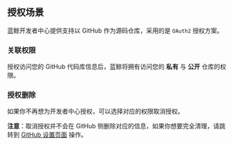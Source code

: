 ## 授权场景

蓝鲸开发者中心提供支持以 GitHub 作为源码仓库，采用的是 `OAuth2` 授权方案。

### 关联权限

授权访问您的 GitHub 代码库信息后，蓝鲸将拥有访问您的 **私有** 与 **公开** 仓库的权限。

### 授权删除

如果你不再想为开发者中心授权，可以选择对应的权限取消授权。

**注意**：取消授权并不会在 GitHub 侧删除对应的信息，如果你想要完全清理，请跳转到 [GitHub 设置页面](https://github.com/settings/applications) 操作。
